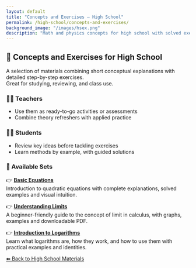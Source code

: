 ```yaml
---
layout: default
title: "Concepts and Exercises – High School"
permalink: /high-school/concepts-and-exercises/
background_image: "/images/hsex.png"
description: "Math and physics concepts for high school with solved exercises and guided reasoning. Ideal for practice, review and assignments."
---
```


<!-- Google tag (gtag.js) -->
<script async src="https://www.googletagmanager.com/gtag/js?id=G-3P4GLVFYWW"></script>
<script>
  window.dataLayer = window.dataLayer || [];
  function gtag(){dataLayer.push(arguments);}
  gtag('js', new Date());
  gtag('config', 'G-3P4GLVFYWW');
</script>

<div class="content-box">
  <h2>📘 Concepts and Exercises for High School</h2>
  <p>A selection of materials combining short conceptual explanations with detailed step-by-step exercises.<br>
  Great for studying, reviewing, and class use.</p>
</div>

<div class="content-box">
  <h3>👩‍🏫 Teachers</h3>
  <ul>
    <li>Use them as ready-to-go activities or assessments</li>
    <li>Combine theory refreshers with applied practice</li>
  </ul>
</div>

<div class="content-box">
  <h3>🧑‍🎓 Students</h3>
  <ul>
    <li>Review key ideas before tackling exercises</li>
    <li>Learn methods by example, with guided solutions</li>
  </ul>
</div>

<div class="content-box">
  <h3>📘 Available Sets</h3>

  <p>👉 <strong><a href="/high-school/math/quadratic-equations-basics/">Basic Equations</a></strong><br>
  Introduction to quadratic equations with complete explanations, solved examples and visual intuition.</p>

  <p>👉 <strong><a href="/high-school/math/intro-to-limits/">Understanding Limits</a></strong><br>
  A beginner-friendly guide to the concept of limit in calculus, with graphs, examples and downloadable PDF.</p>

  <p>👉 <strong><a href="/high-school/math/intro-logarithms/">Introduction to Logarithms</a></strong><br>
  Learn what logarithms are, how they work, and how to use them with practical examples and identities.</p>
</div>

<div class="content-box">
  <p><a href="/high-school/">⬅ Back to High School Materials</a></p>
</div>
